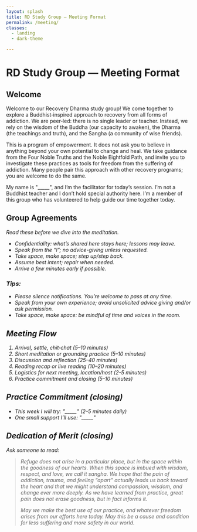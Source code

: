 ```yaml
---
layout: splash
title: RD Study Group — Meeting Format
permalink: /meeting/
classes:
  - landing
  - dark-theme

---
```


# RD Study Group — Meeting Format

## Welcome

Welcome to our Recovery Dharma study group! We come together to explore a Buddhist‑inspired approach to recovery from all forms of addiction. We are peer‑led: there is no single leader or teacher. Instead, we rely on the wisdom of the Buddha (our capacity to awaken), the Dharma (the teachings and truth), and the Sangha (a community of wise friends).

This is a program of empowerment. It does not ask you to believe in anything beyond your own potential to change and heal. We take guidance from the Four Noble Truths and the Noble Eightfold Path, and invite you to investigate these practices as tools for freedom from the suffering of addiction. Many people pair this approach with other recovery programs; you are welcome to do the same.

My name is "_____", and I’m the facilitator for today’s session. I’m not a Buddhist teacher and I don’t hold special authority here. I’m a member of this group who has volunteered to help guide our time together today.

## Group Agreements
<i>Read these before we dive into the meditation.<i>
- Confidentiality: what’s shared here stays here; lessons may leave.
- Speak from the “I”; no advice-giving unless requested.
- Take space, make space; step up/step back.
- Assume best intent; repair when needed.
- Arrive a few minutes early if possible.

### Tips:
- Please silence notifications. You’re welcome to pass at any time.
- Speak from your own experience; avoid unsolicited advice giving and/or ask permission.
- Take space, make space: be mindful of time and voices in the room.

## Meeting Flow
1. Arrival, settle, chit‑chat (5–10 minutes)
2. Short meditation or grounding practice (5–10 minutes)
3. Discussion and reflection (25–40 minutes)
4. Reading recap or live reading (10–20 minutes)
5. Logistics for next meeting, location/host (2-5 minutes)
6. Practice commitment and closing (5–10 minutes)


## Practice Commitment (closing)

- This week I will try: "_____" (2–5 minutes daily)
- One small support I’ll use: "_____"

## Dedication of Merit (closing)
<i>Ask someone to read:<i>
> Refuge does not arise in a particular place, but in the space within the goodness of our hearts. When this space is imbued with wisdom, respect, and love, we call it sangha. We hope that the pain of addiction, trauma, and feeling “apart” actually leads us back toward the heart and that we might understand compassion, wisdom, and change ever more deeply. As we have learned from practice, great pain does not erase goodness, but in fact informs it.
>
> May we make the best use of our practice, and whatever freedom arises from our efforts here today. May this be a cause and condition for less suffering and more safety in our world.

